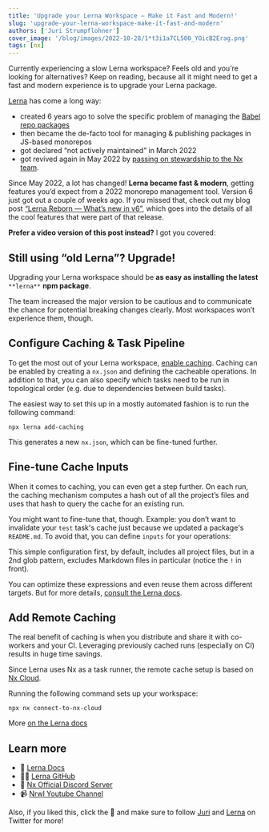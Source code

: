 ```yaml
---
title: 'Upgrade your Lerna Workspace — Make it Fast and Modern!'
slug: 'upgrade-your-lerna-workspace-make-it-fast-and-modern'
authors: ['Juri Strumpflohner']
cover_image: '/blog/images/2022-10-28/1*t3i1a7CL500_YOicB2Erag.png'
tags: [nx]
---
```


Currently experiencing a slow Lerna workspace? Feels old and you’re looking for alternatives? Keep on reading, because all it might need to get a fast and modern experience is to upgrade your Lerna package.

[Lerna](https://lerna.js.org/) has come a long way:

- created 6 years ago to solve the specific problem of managing the [Babel repo packages](https://github.com/babel/babel)
- then became the de-facto tool for managing & publishing packages in JS-based monorepos
- got declared “not actively maintained” in March 2022
- got revived again in May 2022 by [passing on stewardship to the Nx team](https://dev.to/nrwl/lerna-is-dead-long-live-lerna-3jal).

Since May 2022, a lot has changed! **Lerna became fast & modern**, getting features you’d expect from a 2022 monorepo management tool. Version 6 just got out a couple of weeks ago. If you missed that, check out my blog post [“Lerna Reborn — What’s new in v6”](/blog/lerna-reborn-whats-new-in-v6), which goes into the details of all the cool features that were part of that release.

**Prefer a video version of this post instead?** I got you covered:

## Still using “old Lerna”? Upgrade!

Upgrading your Lerna workspace should be **as easy as installing the latest** `**lerna**` **npm package**.

The team increased the major version to be cautious and to communicate the chance for potential breaking changes clearly. Most workspaces won’t experience them, though.

## Configure Caching & Task Pipeline

To get the most out of your Lerna workspace, [enable caching](https://lerna.js.org/docs/features/cache-tasks). Caching can be enabled by creating a `nx.json` and defining the cacheable operations. In addition to that, you can also specify which tasks need to be run in topological order (e.g. due to dependencies between build tasks).

The easiest way to set this up in a mostly automated fashion is to run the following command:

```shell
npx lerna add-caching
```

This generates a new `nx.json`, which can be fine-tuned further.

## Fine-tune Cache Inputs

When it comes to caching, you can even get a step further. On each run, the caching mechanism computes a hash out of all the project’s files and uses that hash to query the cache for an existing run.

You might want to fine-tune that, though. Example: you don’t want to invalidate your `test` task's cache just because we updated a package's `README.md`. To avoid that, you can define `inputs` for your operations:

This simple configuration first, by default, includes all project files, but in a 2nd glob pattern, excludes Markdown files in particular (notice the `!` in front).

You can optimize these expressions and even reuse them across different targets. But for more details, [consult the Lerna docs](https://lerna.js.org/docs/concepts/how-caching-works#source-code-hash-inputs).

## Add Remote Caching

The real benefit of caching is when you distribute and share it with co-workers and your CI. Leveraging previously cached runs (especially on CI) results in huge time savings.

Since Lerna uses Nx as a task runner, the remote cache setup is based on [Nx Cloud](/nx-cloud).

Running the following command sets up your workspace:

```shell
npx nx connect-to-nx-cloud
```

More [on the Lerna docs](https://lerna.js.org/docs/features/cache-tasks#distributed-computation-caching)

## Learn more

- 🧠 [Lerna Docs](https://lerna.js.org/)
- 👩‍💻 [Lerna GitHub](https://github.com/lerna/lerna)
- 💬 [Nx Official Discord Server](https://go.nx.dev/community)
- 📹 [Nrwl Youtube Channel](https://www.youtube.com/nrwl_io)

Also, if you liked this, click the 👏 and make sure to follow [Juri](https://twitter.com/juristr) and [Lerna](https://twitter.com/lernajs) on Twitter for more!
